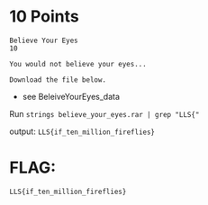# 10 Points

```
Believe Your Eyes
10

You would not believe your eyes...

Download the file below.
```
- see BeleiveYourEyes_data

Run `strings believe_your_eyes.rar | grep "LLS{"`

output: `LLS{if_ten_million_fireflies}`

# FLAG:
`LLS{if_ten_million_fireflies}`

